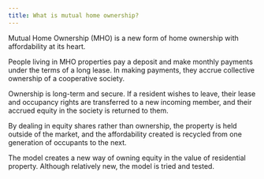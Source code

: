 ```yaml
---
title: What is mutual home ownership?
---
```

Mutual Home Ownership (MHO) is a new form of home ownership with affordability at its heart.

People living in MHO properties pay a deposit and make monthly payments under the terms of a long lease. In making payments, they accrue collective ownership of a cooperative society.

Ownership is long-term and secure. If a resident wishes to leave, their lease and occupancy rights are transferred to a new incoming member, and their accrued equity in the society is returned to them.

By dealing in equity shares rather than ownership, the property is held outside of the market, and the affordability created is recycled from one generation of occupants to the next.

The model creates a new way of owning equity in the value of residential property. Although relatively new, the model is tried and tested.
